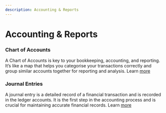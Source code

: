 ```yaml
---
description: Accounting & Reports
---
```


# Accounting & Reports

### Chart of Accounts

A Chart of Accounts is key to your bookkeeping, accounting, and reporting. It’s like a map that helps you categorise your transactions correctly and group similar accounts together for reporting and analysis. Learn [more](accounting-and-reports/chart-of-accounts.md)



### Journal Entries

A journal entry is a detailed record of a financial transaction and is recorded in the ledger accounts. It is the first step in the accounting process and is crucial for maintaining accurate financial records. Learn [more](accounting-and-reports.md#journal-entries)
